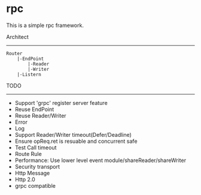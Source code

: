 # rpc

This is a simple rpc framework.

Architect
___

	Router
		|-EndPoint
			|-Reader
			|-Writer
		|-Listern

TODO
___
- Support 'grpc' register server feature
- Reuse EndPoint
- Reuse Reader/Writer
- Error
- Log
- Support Reader/Writer timeout(Defer/Deadline)
- Ensure opReq.ret is resuable and concurrent safe
- Test Call timeout
- Route Rule
- Performance: Use lower level event module/shareReader/shareWriter
- Security transport
- Http Message
- Http 2.0
- grpc compatible
